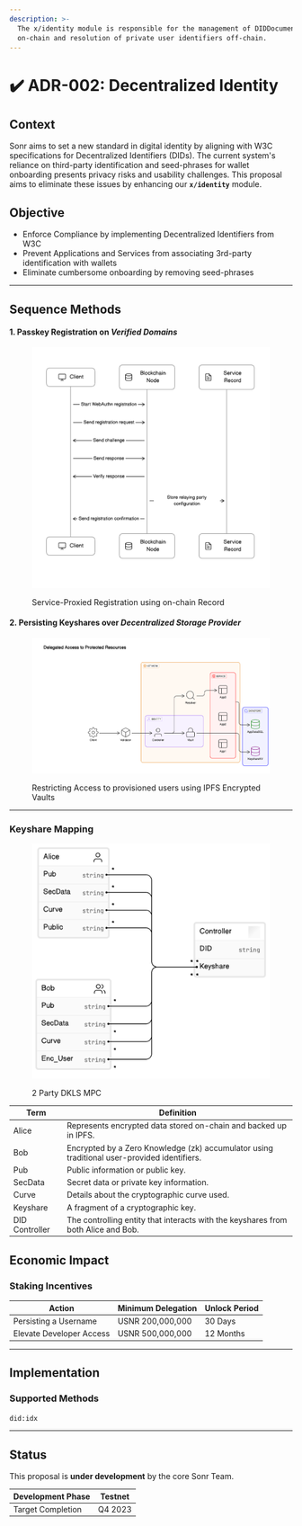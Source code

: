 ```yaml
---
description: >-
  The x/identity module is responsible for the management of DIDDocuments
  on-chain and resolution of private user identifiers off-chain.
---
```


# ✔️ ADR-002: Decentralized Identity

## Context

Sonr aims to set a new standard in digital identity by aligning with W3C specifications for Decentralized Identifiers (DIDs). The current system's reliance on third-party identification and seed-phrases for wallet onboarding presents privacy risks and usability challenges. This proposal aims to eliminate these issues by enhancing our **`x/identity`** module.

## O**bjective**

* Enforce Compliance by implementing Decentralized Identifiers from W3C
* Prevent Applications and Services from associating 3rd-party identification with wallets
* Eliminate cumbersome onboarding by removing seed-phrases

***

## Sequence Methods

#### 1. Passkey Registration on _Verified Domains_

<figure><img src="../../.gitbook/assets/image (10).png" alt=""><figcaption><p>Service-Proxied Registration using on-chain Record</p></figcaption></figure>

#### 2. Persisting Keyshares over _Decentralized Storage Provider_

<figure><img src="../../.gitbook/assets/image (9).png" alt=""><figcaption><p>Restricting Access to provisioned users using IPFS Encrypted Vaults</p></figcaption></figure>

***

### Keyshare Mapping

<figure><img src="../../.gitbook/assets/image (8).png" alt=""><figcaption><p>2 Party DKLS MPC</p></figcaption></figure>

| Term           | Definition                                                                                  |
| -------------- | ------------------------------------------------------------------------------------------- |
| Alice          | Represents encrypted data stored on-chain and backed up in IPFS.                            |
| Bob            | Encrypted by a Zero Knowledge (zk) accumulator using traditional user-provided identifiers. |
| Pub            | Public information or public key.                                                           |
| SecData        | Secret data or private key information.                                                     |
| Curve          | Details about the cryptographic curve used.                                                 |
| Keyshare       | A fragment of a cryptographic key.                                                          |
| DID Controller | The controlling entity that interacts with the keyshares from both Alice and Bob.           |

## Economic Impact

### Staking Incentives

| Action                   | Minimum Delegation | Unlock Period |
| ------------------------ | ------------------ | ------------- |
| Persisting a Username    | USNR 200,000,000   | 30 Days       |
| Elevate Developer Access | USNR 500,000,000   | 12 Months     |

***

## Implementation

### Supported Methods

`did:idx`

***

## Status

This proposal is **under development** by the core Sonr Team.

| Development Phase | Testnet |
| ----------------- | ------- |
| Target Completion | Q4 2023 |
